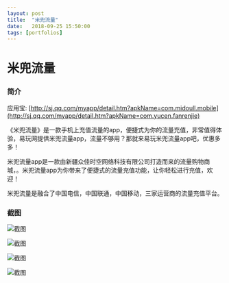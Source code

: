 ```yaml
---
layout: post
title:  "米兜流量"
date:   2018-09-25 15:50:00
tags: [portfolios]
---
```


<!--more-->

# 米兜流量
### 简介
应用宝: [http://sj.qq.com/myapp/detail.htm?apkName=com.midoull.mobile](http://sj.qq.com/myapp/detail.htm?apkName=com.yucen.fanrenjie)

《米兜流量》是一款手机上充值流量的app，便捷式为你的流量充值，非常值得体验，易玩网提供米兜流量app，流量不够用？那就来易玩米兜流量app吧，优惠多多！

米兜流量app是一款由新疆众佳时空网络科技有限公司打造而来的流量购物商城，。米兜流量app为你带来了便捷式的流量充值功能，让你轻松进行充值，欢迎！

米兜流量是融合了中国电信，中国联通，中国移动，三家运营商的流量充值平台。 

### 截图

![截图](https://pp.myapp.com/ma_pic2/0/shot_52467430_1_1531806406/550)

![截图](https://pp.myapp.com/ma_pic2/0/shot_52467430_2_1531806406/550)

![截图](https://pp.myapp.com/ma_pic2/0/shot_52467430_3_1531806406/550)

![截图](https://pp.myapp.com/ma_pic2/0/shot_52467430_4_1531806406/550)